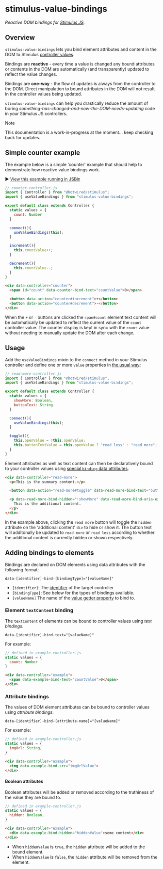 # stimulus-value-bindings

_Reactive DOM bindings for [Stimulus JS](https://stimulus.hotwired.dev)._ 

## Overview

`stimulus-value-bindings` lets you bind element attributes and content in the DOM to Stimulus [controller values](https://stimulus.hotwired.dev/reference/values).

Bindings are **reactive** - every time a value is changed any bound attributes or contents in the DOM are automatically (and transparently) updated to reflect the value changes.

Bindings are **one-way** - the flow of updates is always from the controller to the DOM. Direct manipulation to bound attributes in the DOM will not result in the controller values being updated.

`stimulus-value-bindings` can help you drastically reduce the amount of boring _something-has-changed-and-now-the-DOM-needs-updating_ code in your Stimulus JS controllers.

> [!NOTE]
> This documentation is a work-in-progress at the moment... keep checking back for updates.

## Simple counter example

The example below is a simple 'counter' example that should help to demonstrate how reactive value bindings work.

▶️ [View this example running in JSBin](https://jsbin.com/hitotizesi/edit?html,output)

```js
// counter-controller.js
import { Controller } from "@hotwired/stimulus";
import { useValueBindings } from "stimulus-value-bindings";

export default class extends Controller {
  static values = {
    count: Number
  }

  connect(){
    useValueBindings(this);
  }

  increment(){
    this.countValue++;
  }

  decrement(){
    this.countValue--;
  }
}
```

```html
<div data-controller="counter">
  <span id="count" data-counter-bind-text="countValue">0</span>

  <button data-action="counter#increment">+</button>
  <button data-action="counter#decrement">-</button>
</div>
```

When the `+` or `-` buttons are clicked the `span#count` element text content will be automatically be updated to reflect the current value of the `count` controller value. The counter display is kept in sync with the `count` value without needing to manually update the DOM after each change.

## Usage

Add the `useValueBindings` mixin to the `connect` method in your Stimulus controller and define one or more `value` properties in [the usual way](https://stimulus.hotwired.dev/reference/values):


```js
// read-more-controller.js
import { Controller } from "@hotwired/stimulus";
import { useValueBindings } from "stimulus-value-bindings";

export default class extends Controller {
  static values = {
    showMore: Boolean,
    buttonText: String
  }

  connect(){
    useValueBindings(this);
  }

  toggle(){
    this.openValue = !this.openValue;
    this.buttonTextValue = this.openValue ? "read less" : "read more";
  }
}
```

Element attributes as well as text content can then be declaratively bound to your controller values using [special `binding` data attributes](#binding-attributes).

```html
<div data-controller="read-more">
  <p>This is the summary content.</p>

  <button data-action="read-more#toggle" data-read-more-bind-text="buttonTextValue">read more</button>

  <p data-read-more-bind-hidden="!showMore" data-read-more-bind-aria-expanded="showMore" hidden>
    This is the additional content.
  </p>
</div>
```

In the example above, clicking the `read more` button will toggle the `hidden` attribute on the 'additional content' `div` to hide or show it. The button text will additonally be updated to `read more` or `read less` according to whether the additional content is currently hidden or shown respectively. 

## Adding bindings to elements

Bindings are declared on DOM elements using data attributes with the following format:

```
data-[identifier]-bind-[bindingType]="[valueName]"
```

* `[identifier]`: The [identifier](https://stimulus.hotwired.dev/reference/controllers#identifiers) of the target controller
* `[bindingType]`: See below for the types of bindings available.
* `[valueName]` The name of the [value getter property](https://stimulus.hotwired.dev/reference/values#properties-and-attributes) to bind to.

### Element `textContent` binding

The `textContent` of elements can be bound to controller values using _text bindings_.

```
data-[identifier]-bind-text="[valueName]"
```

For example:

```js
// defined in example-controller.js
static values = {
  count: Number
}
```

```html
<div data-controller="example">
  <span data-example-bind-text="countValue">0</span>
</div>
```

### Attribute bindings

The values of DOM element attributes can be bound to controller values using _attribute bindings_.

```
data-[identifier]-bind-[attribute-name]="[valueName]"
```

For example:

```js
// defined in example-controller.js
static values = {
  imgUrl: String,
}
```

```html
<div data-controller="example">
  <img data-example-bind-src="imgUrlValue"> 
</div>
```

#### Boolean attributes

Boolean attributes will be added or removed according to the truthiness of the value they are bound to.

```js
// defined in example-controller.js
static values = {
  hidden: Boolean,
}
```

```html
<div data-controller="example">
  <div data-example-bind-hidden="hiddenValue">some content</div> 
</div>
```

* When `hiddenValue` is `true`, the `hidden` attribute will be added to the bound element.
* When `hiddenValue` is `false`, the `hidden` attribute will be removed from the element.


